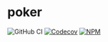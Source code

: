 # poker

![GitHub CI](https://img.shields.io/github/actions/workflow/status/vlad-yakovlev/poker/ci.yml?branch=main&label=github-ci)
[![Codecov](https://img.shields.io/codecov/c/github/vlad-yakovlev/poker/main)](https://codecov.io/gh/vlad-yakovlev/poker)
[![NPM](https://img.shields.io/npm/v/@vlad-yakovlev/poker)](https://www.npmjs.org/package/@vlad-yakovlev/poker)
